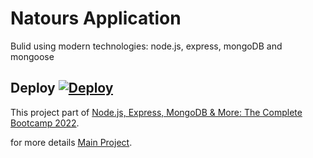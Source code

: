# Natours Application

Bulid using modern technologies: node.js, express, mongoDB and mongoose

## Deploy [![Deploy](https://www.herokucdn.com/deploy/button.svg)](https://mostafa-natours.herokuapp.com/)

This project part of [Node.js, Express, MongoDB & More: The Complete Bootcamp 2022](https://www.udemy.com/course/nodejs-express-mongodb-bootcamp/).

for more details [Main Project](https://github.com/jonasschmedtmann/complete-node-bootcamp).
